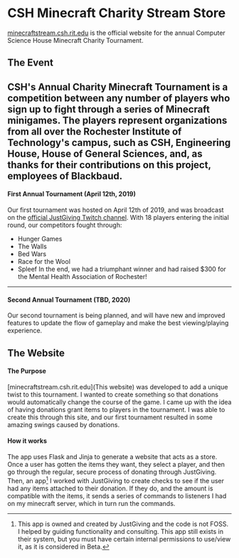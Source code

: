 # CSH Minecraft Charity Stream Store

[minecraftstream.csh.rit.edu](minecraftstream.csh.rit.edu) is the official website for the annual Computer Science House Minecraft Charity Tournament. 

## The Event

CSH's Annual Charity Minecraft Tournament is a competition between any number of players who sign up to fight through a series of Minecraft minigames. The players represent organizations from all over the Rochester Institute of Technology's campus, such as CSH, Engineering House, House of General Sciences, and, as thanks for their contributions on this project, employees of Blackbaud.
---
#### First Annual Tournament (April 12th, 2019)

Our first tournament was hosted on April 12th of 2019, and was broadcast on the [official JustGiving Twitch channel](https://www.twitch.tv/justgiving). With 18 players entering the initial round, our competitors fought through:
* Hunger Games
* The Walls
* Bed Wars
* Race for the Wool
* Spleef
In the end, we had a triumphant winner and had raised $300 for the Mental Health Association of Rochester!
---
#### Second Annual Tournament (TBD, 2020)

Our second tournament is being planned, and will have new and improved features to update the flow of gameplay and make the best viewing/playing experience.

## The Website

#### The Purpose

[minecraftstream.csh.rit.edu](This website) was developed to add a unique twist to this tournament. I wanted to create something so that donations would automatically change the course of the game. I came up with the idea of having donations grant items to players in the tournament. I was able to create this through this site, and our first tournament resulted in some amazing swings caused by donations. 

#### How it works

The app uses Flask and Jinja to generate a website that acts as a store. Once a user has gotten the items they want, they select a player, and then go through the regular, secure process of donating through JustGiving. Then, an app[^1] I worked with JustGiving to create checks to see if the user had any items attached to their donation. If they do, and the amount is compatible with the items, it sends a series of commands to listeners I had on my minecraft server, which in turn run the commands.

[^1]: This app is owned and created by JustGiving and the code is not FOSS. I helped by guiding functionality and consulting. This app still exists in their system, but you must have certain internal permissions to use/view it, as it is considered in Beta.